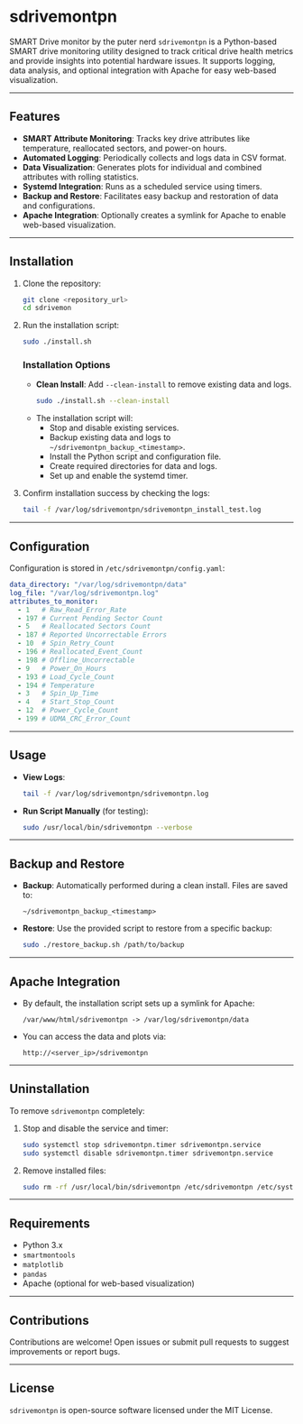 
# **sdrivemontpn**
SMART Drive monitor by the puter nerd
`sdrivemontpn` is a Python-based SMART drive monitoring utility designed to track critical drive health metrics and provide insights into potential hardware issues. It supports logging, data analysis, and optional integration with Apache for easy web-based visualization.

---

## **Features**

- **SMART Attribute Monitoring**: Tracks key drive attributes like temperature, reallocated sectors, and power-on hours.
- **Automated Logging**: Periodically collects and logs data in CSV format.
- **Data Visualization**: Generates plots for individual and combined attributes with rolling statistics.
- **Systemd Integration**: Runs as a scheduled service using timers.
- **Backup and Restore**: Facilitates easy backup and restoration of data and configurations.
- **Apache Integration**: Optionally creates a symlink for Apache to enable web-based visualization.

---

## **Installation**

1. Clone the repository:
   ```bash
   git clone <repository_url>
   cd sdrivemon
   ```

2. Run the installation script:
   ```bash
   sudo ./install.sh
   ```

   ### **Installation Options**
   - **Clean Install**: Add `--clean-install` to remove existing data and logs.
     ```bash
     sudo ./install.sh --clean-install
     ```
   - The installation script will:
     - Stop and disable existing services.
     - Backup existing data and logs to `~/sdrivemontpn_backup_<timestamp>`.
     - Install the Python script and configuration file.
     - Create required directories for data and logs.
     - Set up and enable the systemd timer.

3. Confirm installation success by checking the logs:
   ```bash
   tail -f /var/log/sdrivemontpn/sdrivemontpn_install_test.log
   ```

---

## **Configuration**

Configuration is stored in `/etc/sdrivemontpn/config.yaml`:

```yaml
data_directory: "/var/log/sdrivemontpn/data"
log_file: "/var/log/sdrivemontpn.log"
attributes_to_monitor:
  - 1   # Raw_Read_Error_Rate
  - 197 # Current Pending Sector Count
  - 5   # Reallocated Sectors Count
  - 187 # Reported Uncorrectable Errors
  - 10  # Spin_Retry_Count
  - 196 # Reallocated_Event_Count
  - 198 # Offline_Uncorrectable
  - 9   # Power_On_Hours
  - 193 # Load_Cycle_Count
  - 194 # Temperature
  - 3   # Spin_Up_Time
  - 4   # Start_Stop_Count
  - 12  # Power_Cycle_Count
  - 199 # UDMA_CRC_Error_Count
```

---

## **Usage**

- **View Logs**:
  ```bash
  tail -f /var/log/sdrivemontpn/sdrivemontpn.log
  ```

- **Run Script Manually** (for testing):
  ```bash
  sudo /usr/local/bin/sdrivemontpn --verbose
  ```

---

## **Backup and Restore**

- **Backup**:
  Automatically performed during a clean install. Files are saved to:
  ```
  ~/sdrivemontpn_backup_<timestamp>
  ```

- **Restore**:
  Use the provided script to restore from a specific backup:
  ```bash
  sudo ./restore_backup.sh /path/to/backup
  ```

---

## **Apache Integration**

- By default, the installation script sets up a symlink for Apache:
  ```
  /var/www/html/sdrivemontpn -> /var/log/sdrivemontpn/data
  ```

- You can access the data and plots via:
  ```
  http://<server_ip>/sdrivemontpn
  ```

---

## **Uninstallation**

To remove `sdrivemontpn` completely:
1. Stop and disable the service and timer:
   ```bash
   sudo systemctl stop sdrivemontpn.timer sdrivemontpn.service
   sudo systemctl disable sdrivemontpn.timer sdrivemontpn.service
   ```

2. Remove installed files:
   ```bash
   sudo rm -rf /usr/local/bin/sdrivemontpn /etc/sdrivemontpn /etc/systemd/system/sdrivemontpn.* /var/log/sdrivemontpn
   ```

---

## **Requirements**

- Python 3.x
- `smartmontools`
- `matplotlib`
- `pandas`
- Apache (optional for web-based visualization)

---

## **Contributions**

Contributions are welcome! Open issues or submit pull requests to suggest improvements or report bugs.

---

## **License**

`sdrivemontpn` is open-source software licensed under the MIT License.
